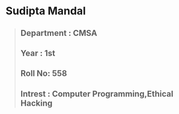 # Sudipta Mandal
>## Department : CMSA
>## Year : 1st
>## Roll No: 558
>## Intrest : Computer Programming,Ethical Hacking
